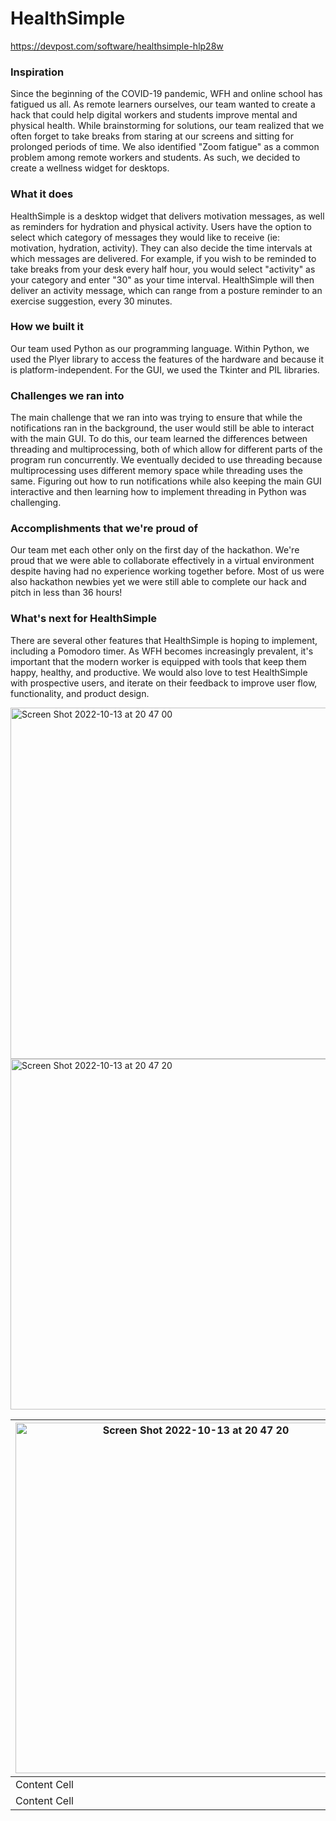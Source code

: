 # HealthSimple
https://devpost.com/software/healthsimple-hlp28w

### Inspiration
Since the beginning of the COVID-19 pandemic, WFH and online school has fatigued us all. As remote learners ourselves, our team wanted to create a hack that could help digital workers and students improve mental and physical health. While brainstorming for solutions, our team realized that we often forget to take breaks from staring at our screens and sitting for prolonged periods of time. We also identified "Zoom fatigue" as a common problem among remote workers and students. As such, we decided to create a wellness widget for desktops.

### What it does
HealthSimple is a desktop widget that delivers motivation messages, as well as reminders for hydration and physical activity. Users have the option to select which category of messages they would like to receive (ie: motivation, hydration, activity). They can also decide the time intervals at which messages are delivered. For example, if you wish to be reminded to take breaks from your desk every half hour, you would select "activity" as your category and enter "30" as your time interval. HealthSimple will then deliver an activity message, which can range from a posture reminder to an exercise suggestion, every 30 minutes.

### How we built it
Our team used Python as our programming language. Within Python, we used the Plyer library to access the features of the hardware and because it is platform-independent. For the GUI, we used the Tkinter and PIL libraries.

### Challenges we ran into
The main challenge that we ran into was trying to ensure that while the notifications ran in the background, the user would still be able to interact with the main GUI. To do this, our team learned the differences between threading and multiprocessing, both of which allow for different parts of the program run concurrently. We eventually decided to use threading because multiprocessing uses different memory space while threading uses the same. Figuring out how to run notifications while also keeping the main GUI interactive and then learning how to implement threading in Python was challenging.

### Accomplishments that we're proud of
Our team met each other only on the first day of the hackathon. We're proud that we were able to collaborate effectively in a virtual environment despite having had no experience working together before. Most of us were also hackathon newbies yet we were still able to complete our hack and pitch in less than 36 hours!

### What's next for HealthSimple
There are several other features that HealthSimple is hoping to implement, including a Pomodoro timer. As WFH becomes increasingly prevalent, it's important that the modern worker is equipped with tools that keep them happy, healthy, and productive. We would also love to test HealthSimple with prospective users, and iterate on their feedback to improve user flow, functionality, and product design.

<img width="562" alt="Screen Shot 2022-10-13 at 20 47 00" src="https://user-images.githubusercontent.com/44797747/195737354-e255167f-5526-4f24-9ed5-3febabacae60.png">
<img width="561" alt="Screen Shot 2022-10-13 at 20 47 20" src="https://user-images.githubusercontent.com/44797747/195737387-2137c4c2-2504-46bb-b935-c46da2f8d69c.png">

| <img width="561" alt="Screen Shot 2022-10-13 at 20 47 20" src="https://user-images.githubusercontent.com/44797747/195737387-2137c4c2-2504-46bb-b935-c46da2f8d69c.png">  | <img width="562" alt="Screen Shot 2022-10-13 at 20 47 00" src="https://user-images.githubusercontent.com/44797747/195737354-e255167f-5526-4f24-9ed5-3febabacae60.png"> |
| ------------- | ------------- |
| Content Cell  | Content Cell  |
| Content Cell  | Content Cell  |
